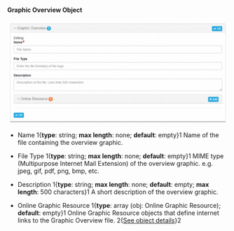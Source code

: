 #### Graphic Overview Object

![Graphic Overview](/assets/reference/edit-objects/main/graphicOverview.png)

* <span class="md-element">Name</span> <i class="fa fa-asterisk required" title="Required"> </i> 1{**type**: string; **max length**: none; **default**: empty}1 Name of the file containing the overview graphic.  

* <span class="md-element">File Type</span> 1{**type**: string; **max length**: none; **default**: empty}1 MIME type (Multipurpose Internet Mail Extension) of the overview graphic.  e.g. jpeg, gif, pdf, png, bmp, etc.
  
* <span class="md-element">Description</span> 1{**type**: string; **max length**: none; **default**: empty; **max length**: 500 characters}1 A short description of the overview graphic.
 
* <span class="md-element">Online Graphic Resource</span> 1{**type**: array (obj: <span class="md-panel">Online Graphic Resource</span>); **default**: empty}1 <span class="md-panel"> Online Graphic Resource</span> objects that define internet links to the <span class="md-panel">Graphic Overview</span> file. 2{[See object details](../main-panels/onlineGraphicResource-panel.md)}2
